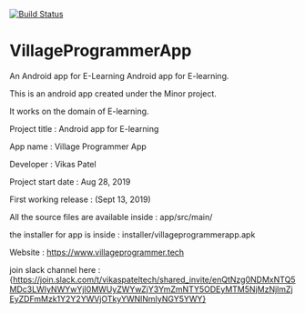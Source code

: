 [![Build Status](https://travis-ci.com/vikaspatelp83/VillageProgrammerApp.svg?branch=master)](https://travis-ci.com/vikaspatelp83/VillageProgrammerApp)

# VillageProgrammerApp
An Android app for E-Learning
Android app for E-learning.

This is an android app created under the Minor project.

It works on the domain of E-learning.

Project title : Android app for E-learning

App name : Village Programmer App

Developer : Vikas Patel

Project start date : Aug 28, 2019

First working release : (Sept 13, 2019)

All the source files are available inside : app/src/main/

the installer for app is inside : installer/villageprogrammerapp.apk

Website : https://www.villageprogrammer.tech

join slack channel here : {https://join.slack.com/t/vikaspateltech/shared_invite/enQtNzg0NDMxNTQ5MDc3LWIyNWYwYjI0MWUyZWYwZjY3YmZmNTY5ODEyMTM5NjMzNjlmZjEyZDFmMzk1Y2Y2YWVjOTkyYWNlNmIyNGY5YWY}
